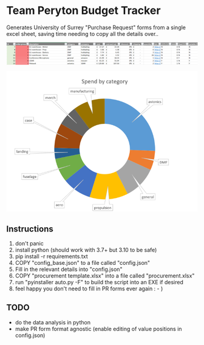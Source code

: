 # Team Peryton Budget Tracker

Generates University of Surrey "Purchase Request" forms from a single excel sheet, saving time needing to copy all the details over..

![](example_table.png)

![](pie.png)

## Instructions

1. don't panic
2. install python (should work with 3.7+ but 3.10 to be safe)
3. pip install -r requirements.txt
4. COPY "config_base.json" to a file called "config.json"
5. Fill in the relevant details into "config.json"
6. COPY "procurement template.xlsx" into a file called "procurement.xlsx"
7. run "pyinstaller auto.py -F" to build the script into an EXE if desired
8. feel happy you don't need to fill in PR forms ever again : - )

## TODO
- do the data analysis in python
- make PR form format agnostic (enable editing of value positions in config.json)
